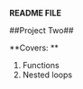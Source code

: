 **README FILE**</br>

##Project Two##</br>

**Covers: **</br>

1. Functions</br>
2. Nested loops</br>
